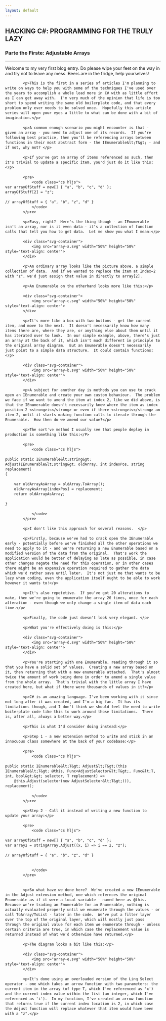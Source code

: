```yaml
---
layout: default
---
```


<div class="pagepanel down_arrow white">
  <div class="center">
		<h2>HACKING C#: PROGRAMMING FOR THE TRULY LAZY</h2>
		<h3>Parte the Firste: Adjustable Arrays</h3>
		<hr/>
		<div style="text-align: left">		
			<p>Welcome to my very first blog entry.  Do please wipe your feet on the way in and try not to leave any mess.  Beers are in the fridge, help yourselves!</p>
			
			<p>This is the first in a series of articles I'm planning to write on ways to help you with some of the techniques I've used over the years to accomplish a whole load more in C# with as little effort as I can get away with.  I'm very much of the opinion that life is too short to spend writing the same old boilerplate code, and that every problem only ever needs to be solved once.  Hopefully this article series will open your eyes a little to what can be done with a bit of imagination.</p>
			
			<p>A common enough scenario you might encounter is that - given an array - you need to adjust one of its records.  If you're following best practice, then you'll be referencing arrays between functions in their most abstract form - the IEnumerable&lt;T&gt; - and if not, why not? </p>
			
			<p>If you've got an array of items referenced as such, then it's trivial to update a specific item, you'd just do it like this:</p>
			
			<pre>
				<code class="cs hljs">
	var arrayOfStuff = new[] { "a", "b", "c", "d" };
	arrayOfStuff[2] = "z";

	// arrayOfStuff = { "a", "b", "z", "d" }			
				</code>
			</pre>		

			<p>Easy, right?  Here's the thing though - an IEnumerable isn't an array, nor is it even data - it's a collection of function calls that tell you how to get data.  Let me show you what I mean:</p>
			
			<div class="svg-container">
				<img src="array-a.svg" width="50%" height="50%" style="text-align: center">
			</div>
			
			<p>An ordinary array looks like the picture above, a simple collection of data.  And if we wanted to replace the item at Index=2 with "z", we'd just assign that value in directly to array[2].
			
			<p>An Enumerable on the otherhand looks more like this:</p>
			
			<div class="svg-container">
				<img src="array-c.svg" width="50%" height="50%" style="text-align: center">
			</div>

			<p>It's more like a box with two buttons - get the current item, and move to the next.  It doesn't necessarily know how many items there are, where they are, or anything else about them until it has iterated over to look.  In our simple example, above, there's just an array at the back of it, which isn't much different in principle to the original array diagram.  But an Enumerable doesn't necessarily just point to a simple data structure.  It could contain functions:</p>

			<div class="svg-container">
				<img src="array-b.svg" width="50%" height="50%" style="text-align: center">
			</div>

			<p>A subject for another day is methods you can use to crack open an IEnumerable and create your own custom behaviour.  The problem we face if we want to amend the item at index 2, like we did above, is that the IEnumerable doesn't necessarily know where the item as index position 2 <strong>is</strong> or even if there <strong>is</strong> an item 2, until it starts making function calls to iterate through the Enumerable.  How then do we amend our value?</p>
			
			<p>The sort've method I usually see that people deploy in production is something like this:</P>
			
			<pre>
				<code class="cs hljs">
			
	public static IEnumerable&lt;string&gt; Adjust(IEnumerable&lt;string&gt; oldArray, int indexPos, string replacement)
	{

		var oldArrayAsArray = oldArray.ToArray();
		oldArrayAsArray[indexPos] = replacement;
		return oldArrayAsArray;

	}
			
				</code>
			</pre>	
		
			<p>I don't like this approach for several reasons.  </p>
			
			<p>Firstly, because we've had to crack open the IEnumerable early - potentially before we've finished all the other operations we need to apply to it - and we're returning a new Enumerable based on a modified version of the data from the original.  That's work the application would be better of delaying as late as possible, in case other changes negate the need for this operation, or in other cases there might be an expensive operation required to gather the data which we'd rather save until later.  It's not just me that wants to be lazy when coding, even the application itself ought to be able to work however it wants to!</p>
			
			<p>It's also repetetive.  If you've got 20 alterations to make, then we're going to enumerate the array 20 times, once for each alteration - even though we only change a single item of data each time.</p>
			
			<p>Finally, the code just doesn't look very elegant. </p>
			
			<p>What you're effectively doing is this:</p>
			
			<div class="svg-container">
				<img src="array-d.svg" width="50%" height="50%" style="text-align: center">
			</div>
			
			<p>You're starting with one Enumerable, reading through it so that you have a solid set of values.  Creating a new array based on it, then returning that with a new enumerable attached.  That's almost twice the amount of work being done in order to amend a single value from the whole array.  That's trivial with the little array I have created here, but what if there were thousands of values in it?</p>
			
			<p>C# is an amazing language. I've been working with it since not long after it was created, and I'm a big fan.  It has its limitations though, and I don't think we should feel the need to write boilerplate code like this to work around those limitations.  There is, after all, always a better way.</p>
			
			<p>This is what I'd consider doing instead:</p>
			
			<p>Step 1 - a new extension method to write and stick in an innocuous class somewhere at the back of your codebase:</p>
			
			<pre>
				<code class="cs hljs">
			
	public static IEnumerable&lt;T&gt; Adjust&lt;T&gt;(this IEnumerable&lt;T&gt; @this, Func<AdjustSelector&lt;T&gt;, Func&lt;T, int, bool&gt;&gt; selector, T replacement) =>
		@this.Adjust(selector(new AdjustSelector&lt;T&gt;()), replacement);
	
				</code>
			</pre>	
			
			<p>Step 2 - Call it instead of writing a new function to update your array:</p>
			
			<pre>
				<code class="cs hljs">
			
	var arrayOfStuff = new[] { "a", "b", "c", "d" };
	var array2 = stringArray.Adjust((x, i) => i == 2, "z");

	// arrayOfStuff = { "a", "b", "z", "d" }

				
				</code>
			</pre>	
			
			
			<p>So what have we done here?  We've created a new IEnumerable in the Adjust extension method, one which refernces the original Enumerable as if it were a local variable - named here as @this.  Because we're trading an Enumerable for an Enumerable, nothing is actually evaluated properly until we enumerate through the values - or call ToArray/ToList - later in the code.  We've put a filter layer over the top of the original layer, which will mostly just pass through the original value for each item we enumerate through - unless certain criteria are true, in which case the replacement value is returned instead of what we'd otherwise have returned.</p>
			
			<p>The diagram looks a bit like this:</p>
			
			<div class="svg-container">
				<img src="array-e.svg" width="50%" height="50%" style="text-align: center">
			</div>
			
			<p>It's done using an overloaded version of the Linq Select operator - one which takes an arrow function with two parameters: the current item in the array (of type T, which I've referenced as 'x') and the current index value within the list (an integer, which I've referenced as 'i').  In my function, I've created an arrow function that returns true if the current index location is 2, in which case the Adjust function will replace whatever that item would have been with a "z".</p>